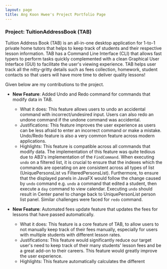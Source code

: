 ```yaml
---
layout: page
title: Ang Koon Hwee's Project Portfolio Page
---
```


### Project: TuitionAddressBook (TAB)

Tuition Address Book (TAB) is an all-in-one desktop application for 1-to-1 private home tutors that helps to keep track of students and their respective lesson information. 
TAB has a Command Line Interface (CLI) that allows fast typers to perform tasks quickly complemented with a clean Graphical User Interface (GUI) to facilitate the user's viewing experience.
TAB helps user track all the nitty-gritty details such as fees collection, homework, student contacts so that users will have more time to deliver quality lessons!

Given below are my contributions to the project.

* **New Feature**: Added Undo and Redo command for commands that modify data in TAB.
  * What it does: This feature allows users to undo an accidental command with incorrect/undesired input. Users can also redo an undone command if the undone command was accidental.
  * Justifications: This feature improves the user experience as users can be less afraid to enter an incorrect command or make a mistake. Undo/Redo feature is also a very common feature across modern applications.
  * Highlights: This feature is compatible across all commands that modify data. The implementation of this feature was quite tedious due to AB3's implementation of the `FindCommand`. When executing `undo` on a filtered list,
  it is crucial to ensure that the indexes which the commands are operating on are consistent across all types of list (UniquePersonsList vs FilteredPersonsList). Furthermore, to ensure that the displayed panels in JavaFX would follow the change caused by `undo` command 
  e.g. `undo` a command that edited a student, then execute a `day` command to view calendar. Executing `undo` should result in Center panel to change back to UniquePersonList person list panel. Similar challenges were faced for `redo` command.

* **New Feature**: Automated fees update feature that updates the fees for lessons that have passed automatically.
  * What it does: This feature is a core feature of TAB, to allow users to not manually keep track of their fees manually, especially for users with multiple students with different lesson rates.
  * Justifications: This feature would significantly reduce our target user's need to keep track of their many students' lesson fees and be a great add-on to their careers. This feature would greatly improve the user experience.
  * Highlights: This feature automatically calculates the different 
